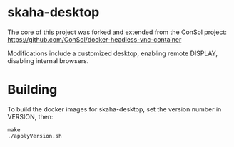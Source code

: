 # skaha-desktop

The core of this project was forked and extended from the ConSol project: https://github.com/ConSol/docker-headless-vnc-container

Modifications include a customized desktop, enabling remote DISPLAY, disabling internal browsers.

# Building

To build the docker images for skaha-desktop, set the version number in VERSION, then:
```
make
./applyVersion.sh
```

